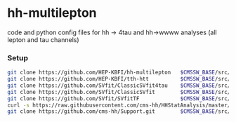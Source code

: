 # hh-multilepton
code and python config files for hh -> 4tau and hh->wwww analyses (all lepton and tau channels)

### Setup

```bash
git clone https://github.com/HEP-KBFI/hh-multilepton   $CMSSW_BASE/src/hhAnalysis/multilepton
git clone https://github.com/HEP-KBFI/tth-htt          $CMSSW_BASE/src/tthAnalysis/HiggsToTauTau
git clone https://github.com/SVfit/ClassicSVfit4tau    $CMSSW_BASE/src/TauAnalysis/ClassicSVfit4tau
git clone https://github.com/SVfit/ClassicSVfit        $CMSSW_BASE/src/TauAnalysis/ClassicSVfit
git clone https://github.com/SVfit/SVfitTF             $CMSSW_BASE/src/TauAnalysis/SVfitTF
curl -s https://raw.githubusercontent.com/cms-hh/HHStatAnalysis/master/install_ana_models.sh | bash -s (in $CMSSW_BASE/src/)
git clone https://github.com/cms-hh/Support.git        $CMSSW_BASE/src/Support
```
